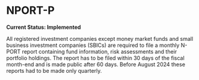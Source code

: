 # NPORT-P

**Current Status: Implemented**

All registered investment companies except money market funds and small business investment companies (SBICs) are required to file a monthly N-PORT report containing fund information, risk assessments and their portfolio holdings.
The report has to be filed within 30 days of the fiscal month-end and is made public after 60 days.
Before August 2024 these reports had to be made only quarterly.